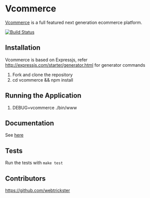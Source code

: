 # Vcommerce

[Vcommerce](http://vcommerce.io) is a full featured next generation ecommerce platform.

[![Build Status](https://travis-ci.org/webtrickster/vcommerce.svg?branch=master)](https://travis-ci.org/webtrickster/vcommerce)

## Installation

Vcommerce is based on Expressjs, refer http://expressjs.com/starter/generator.html for generator commands

1. Fork and clone the repository
2. cd vcommerce && npm install

## Running the Application
1. DEBUG=vcommerce ./bin/www

## Documentation
See [here](http://vcommerce.io/docs)

## Tests
Run the tests with `make test`

## Contributors
https://github.com/webtrickster